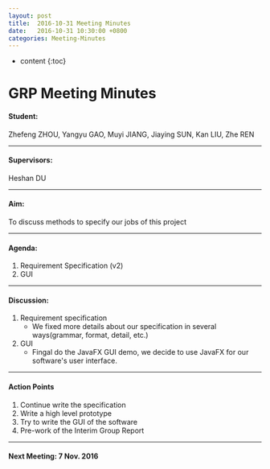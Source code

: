 ```yaml
---
layout: post
title:  2016-10-31 Meeting Minutes
date:   2016-10-31 10:30:00 +0800
categories: Meeting-Minutes
---
```


* content
{:toc}


# GRP Meeting Minutes


#### Student: 

Zhefeng ZHOU, Yangyu GAO, Muyi JIANG, Jiaying SUN, Kan LIU, Zhe REN

---

#### Supervisors: 

Heshan DU

---

#### Aim: 

To discuss methods to specify our jobs of this project

---

#### Agenda: 

1.	 Requirement Specification (v2)
2. GUI

---

#### Discussion:

1. Requirement specification
	* We fixed more details about our specification in several ways(grammar, format, detail, etc.)
2. GUI
	* Fingal do the JavaFX GUI demo, we decide to use JavaFX for our software's user interface.

---

#### Action Points

1.	Continue write the specification
2.	Write a high level prototype
3. Try to write the GUI of the software
4. Pre-work of the Interim Group Report
	
---
	 
#### Next Meeting: 7 Nov. 2016   

